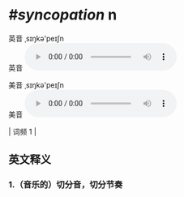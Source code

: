 # ***\#syncopation*** n
英音 ˌsɪŋkə'peɪʃn  
英音
<audio src="./media/syncopation1.aac" controls="controls"></audio>

美音 ˌsɪŋkə'peɪʃn  
美音
<audio src="./media/syncopation2.aac" controls="controls"></audio>



| 词频 1 |  

英文释义
---
### 1.**（音乐的）切分音，切分节奏**  


